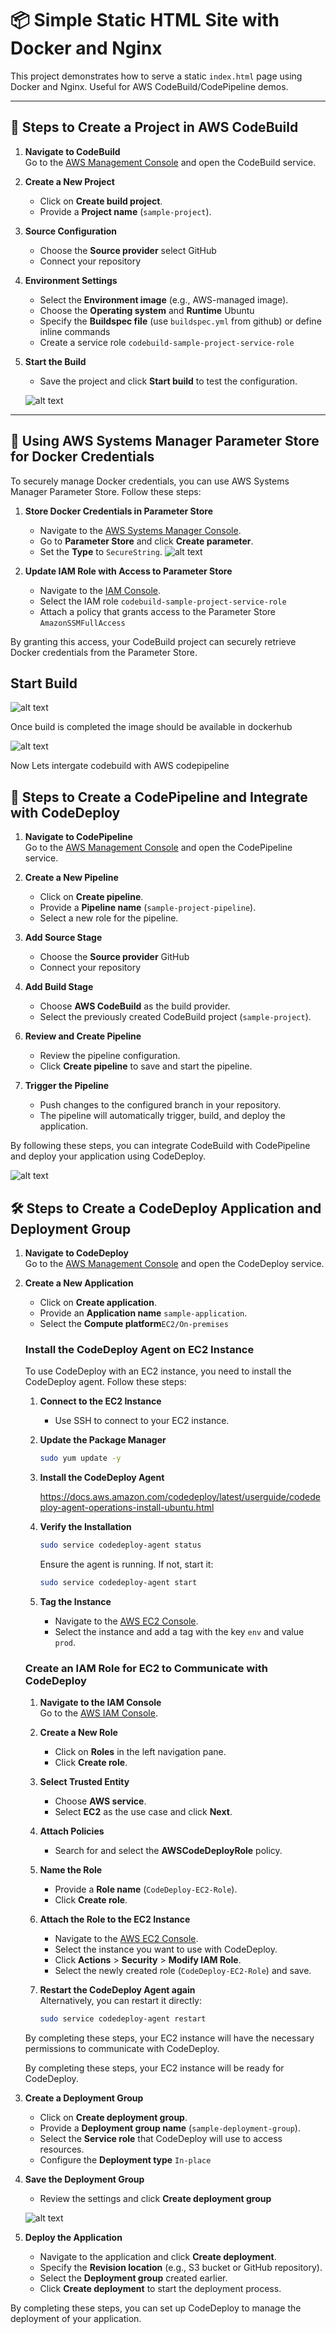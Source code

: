 # 📦 Simple Static HTML Site with Docker and Nginx

This project demonstrates how to serve a static `index.html` page using Docker and Nginx. Useful for AWS CodeBuild/CodePipeline demos.

---


## 🚀 Steps to Create a Project in AWS CodeBuild

1. **Navigate to CodeBuild**  
    Go to the [AWS Management Console](https://aws.amazon.com/console/) and open the CodeBuild service.

2. **Create a New Project**  
    - Click on **Create build project**.
    - Provide a **Project name** (`sample-project`).

3. **Source Configuration**  
    - Choose the **Source provider** select GitHub
    - Connect your repository

4. **Environment Settings**  
    - Select the **Environment image** (e.g., AWS-managed image).
    - Choose the **Operating system** and **Runtime** Ubuntu
    - Specify the **Buildspec file** (use `buildspec.yml` from github) or define inline commands
    - Create a service role `codebuild-sample-project-service-role`

5. **Start the Build**  
    - Save the project and click **Start build** to test the configuration.

    ![alt text](images/pipeline.png)

---  

## 🔑 Using AWS Systems Manager Parameter Store for Docker Credentials

To securely manage Docker credentials, you can use AWS Systems Manager Parameter Store. Follow these steps:

1. **Store Docker Credentials in Parameter Store**  
    - Navigate to the [AWS Systems Manager Console](https://console.aws.amazon.com/systems-manager/).
    - Go to **Parameter Store** and click **Create parameter**.
    - Set the **Type** to `SecureString`.
    ![alt text](images/systemmanager.png)

2. **Update IAM Role with Access to Parameter Store**  
    - Navigate to the [IAM Console](https://console.aws.amazon.com/iam/).
    - Select the IAM role  `codebuild-sample-project-service-role `
    - Attach a policy that grants access to the Parameter Store `AmazonSSMFullAccess`    

By granting this access, your CodeBuild project can securely retrieve Docker credentials from the Parameter Store.


## Start Build

![alt text](images/build.png)

Once build is completed the image should be available in dockerhub

![alt text](images/dockerhub.png)


Now Lets intergate codebuild with AWS codepipeline

## 🔄 Steps to Create a CodePipeline and Integrate with CodeDeploy

1. **Navigate to CodePipeline**  
    Go to the [AWS Management Console](https://aws.amazon.com/console/) and open the CodePipeline service.

2. **Create a New Pipeline**  
    - Click on **Create pipeline**.
    - Provide a **Pipeline name** (`sample-project-pipeline`).
    - Select a new role for the pipeline.

3. **Add Source Stage**  
    - Choose the **Source provider** GitHub
    - Connect your repository

4. **Add Build Stage**  
    - Choose **AWS CodeBuild** as the build provider.
    - Select the previously created CodeBuild project (`sample-project`).

<!-- 5. **Add Deploy Stage**  
    - Choose **AWS CodeDeploy** as the deploy provider.
    - Select the application and deployment group configured in CodeDeploy. -->

6. **Review and Create Pipeline**  
    - Review the pipeline configuration.
    - Click **Create pipeline** to save and start the pipeline.

7. **Trigger the Pipeline**  
    - Push changes to the configured branch in your repository.
    - The pipeline will automatically trigger, build, and deploy the application.

By following these steps, you can integrate CodeBuild with CodePipeline and deploy your application using CodeDeploy.

![alt text](images/codepipeline.png)

## 🛠️ Steps to Create a CodeDeploy Application and Deployment Group

1. **Navigate to CodeDeploy**  
    Go to the [AWS Management Console](https://aws.amazon.com/console/) and open the CodeDeploy service.

2. **Create a New Application**  
    - Click on **Create application**.
    - Provide an **Application name** `sample-application`.
    - Select the **Compute platform**`EC2/On-premises`
    ### Install the CodeDeploy Agent on EC2 Instance

    To use CodeDeploy with an EC2 instance, you need to install the CodeDeploy agent. Follow these steps:

    1. **Connect to the EC2 Instance**  
        - Use SSH to connect to your EC2 instance.

    2. **Update the Package Manager**  
        ```bash
        sudo yum update -y
        ```

    3. **Install the CodeDeploy Agent**  
        
        https://docs.aws.amazon.com/codedeploy/latest/userguide/codedeploy-agent-operations-install-ubuntu.html

    4. **Verify the Installation**  
        ```bash
        sudo service codedeploy-agent status
        ```
        Ensure the agent is running. If not, start it:
        ```bash
        sudo service codedeploy-agent start
        ```

    5. **Tag the Instance**  
        - Navigate to the [AWS EC2 Console](https://console.aws.amazon.com/ec2/).
        - Select the instance and add a tag with the key `env` and value `prod`.

    ### Create an IAM Role for EC2 to Communicate with CodeDeploy

    1. **Navigate to the IAM Console**  
        Go to the [AWS IAM Console](https://console.aws.amazon.com/iam/).

    2. **Create a New Role**  
        - Click on **Roles** in the left navigation pane.
        - Click **Create role**.

    3. **Select Trusted Entity**  
        - Choose **AWS service**.
        - Select **EC2** as the use case and click **Next**.

    4. **Attach Policies**  
        - Search for and select the **AWSCodeDeployRole** policy.

    5. **Name the Role**  
        - Provide a **Role name** (`CodeDeploy-EC2-Role`).
        - Click **Create role**.

    6. **Attach the Role to the EC2 Instance**  
        - Navigate to the [AWS EC2 Console](https://console.aws.amazon.com/ec2/).
        - Select the instance you want to use with CodeDeploy.
        - Click **Actions** > **Security** > **Modify IAM Role**.
        - Select the newly created role (`CodeDeploy-EC2-Role`) and save.

    7. **Restart the CodeDeploy Agent again**  
        Alternatively, you can restart it directly:
        ```bash
        sudo service codedeploy-agent restart
        ```

    By completing these steps, your EC2 instance will have the necessary permissions to communicate with CodeDeploy.

    By completing these steps, your EC2 instance will be ready for CodeDeploy.

3. **Create a Deployment Group**  
    - Click on **Create deployment group**.
    - Provide a **Deployment group name** (`sample-deployment-group`).
    - Select the **Service role** that CodeDeploy will use to access resources.
    - Configure the **Deployment type** `In-place`

4. **Save the Deployment Group**  
    - Review the settings and click **Create deployment group**

    ![alt text](images/deploymentgroup.png)

6. **Deploy the Application**  
    - Navigate to the application and click **Create deployment**.
    - Specify the **Revision location** (e.g., S3 bucket or GitHub repository).
    - Select the **Deployment group** created earlier.
    - Click **Create deployment** to start the deployment process.

By completing these steps, you can set up CodeDeploy to manage the deployment of your application.  